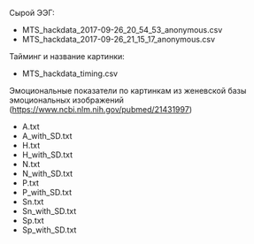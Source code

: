 Cырой ЭЭГ:
- MTS_hackdata_2017-09-26_20_54_53_anonymous.csv
- MTS_hackdata_2017-09-26_21_15_17_anonymous.csv

Тайминг и название картинки:
- MTS_hackdata_timing.csv

Эмоциональные показатели по картинкам из женевской базы эмоциональных изображений (https://www.ncbi.nlm.nih.gov/pubmed/21431997)
- A.txt
- A_with_SD.txt
- H.txt
- H_with_SD.txt
- N.txt
- N_with_SD.txt
- P.txt
- P_with_SD.txt
- Sn.txt
- Sn_with_SD.txt
- Sp.txt
- Sp_with_SD.txt
